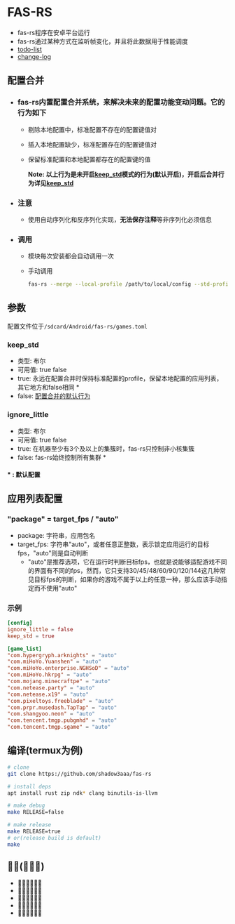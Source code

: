 # **FAS-RS**

- fas-rs程序在安卓平台运行
- fas-rs通过某种方式在监听帧变化，并且将此数据用于性能调度
- [todo-list](update/todo.md)
- [change-log](update/changelog.md)

## **配置合并**

- ### fas-rs内置配置合并系统，来解决未来的配置功能变动问题。它的行为如下

  - 剔除本地配置中，标准配置不存在的配置键值对
  - 插入本地配置缺少，标准配置存在的配置键值对
  - 保留标准配置和本地配置都存在的配置键的值

    **Note: 以上行为是未开启[keep_std](#keep_std)模式的行为(默认开启)，开启后合并行为详见[keep_std](#keep_std)**

- ### 注意

  - 使用自动序列化和反序列化实现，**无法保存注释**等非序列化必须信息

- ### 调用

  - 模块每次安装都会自动调用一次
  - 手动调用

    ```bash
    fas-rs --merge --local-profile /path/to/local/config --std-profile /path/to/std/config
    ```

## **参数**

配置文件位于`/sdcard/Android/fas-rs/games.toml`

### **keep_std**

- 类型: 布尔
- 可用值: true false
- true: 永远在配置合并时保持标准配置的profile，保留本地配置的应用列表，其它地方和false相同 *
- false: [配置合并的默认行为](#配置合并)

### **ignore_little**

- 类型: 布尔
- 可用值: true false
- true: 在机器至少有3个及以上的集簇时，fas-rs只控制非小核集簇
- false: fas-rs始终控制所有集群 *

#### **\* : 默认配置**

## **应用列表配置**

### **"package" = target_fps / "auto"**

- package: 字符串，应用包名
- target_fps: 字符串"auto"，或者任意正整数，表示锁定应用运行的目标fps，"auto"则是自动判断
    * "auto"是推荐选项，它在运行时判断目标fps，也就是说能够适配游戏不同的界面有不同的fps，然而，它只支持30/45/48/60/90/120/144这几种常见目标fps的判断，如果你的游戏不属于以上的任意一种，那么应该手动指定而不使用"auto"

### **示例**

```toml
[config]
ignore_little = false
keep_std = true

[game_list]
"com.hypergryph.arknights" = "auto"
"com.miHoYo.Yuanshen" = "auto"
"com.miHoYo.enterprise.NGHSoD" = "auto"
"com.miHoYo.hkrpg" = "auto"
"com.mojang.minecraftpe" = "auto"
"com.netease.party" = "auto"
"com.netease.x19" = "auto"
"com.pixeltoys.freeblade" = "auto"
"com.prpr.musedash.TapTap" = "auto"
"com.shangyoo.neon" = "auto"
"com.tencent.tmgp.pubgmhd" = "auto"
"com.tencent.tmgp.sgame" = "auto"
```

## **编译(termux为例)**

```bash
# clone
git clone https://github.com/shadow3aaa/fas-rs

# install deps
apt install rust zip ndk* clang binutils-is-llvm

# make debug
make RELEASE=false

# make release
make RELEASE=true
# or(release build is default)
make
```

## **🐷🐷(🐷🐷🐷)**

- 🐷🐷🐷🐷🐷🐷
- 🐷🐷🐷🐷🐷🐷
- 🐷🐷🐷🐷🐷🐷
- 🐷🐷🐷🐷🐷🐷
- 🐷🐷🐷🐷🐷🐷
